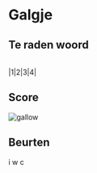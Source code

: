 # Galgje

## Te raden woord

| | | | | 
|-|-|-|-|

|1|2|3|4|

## Score
![gallow](./images/4.png)

## Beurten
i
w
c